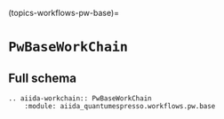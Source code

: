 (topics-workflows-pw-base)=

# `PwBaseWorkChain`

## Full schema

```{eval-rst}
.. aiida-workchain:: PwBaseWorkChain
    :module: aiida_quantumespresso.workflows.pw.base
```

